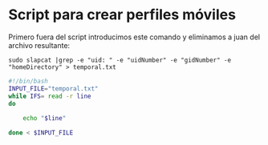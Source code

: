 # Script para crear perfiles móviles

Primero fuera del script introducimos este comando y eliminamos a juan del archivo resultante:

`sudo slapcat |grep -e "uid: " -e "uidNumber" -e "gidNumber" -e "homeDirectory" > temporal.txt`

~~~ bash
#!/bin/bash
INPUT_FILE="temporal.txt"
while IFS= read -r line
do
    
    echo "$line"

done < $INPUT_FILE
~~~